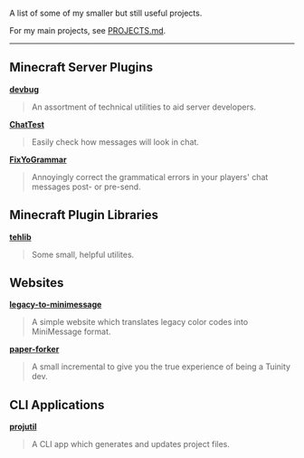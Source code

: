A list of some of my smaller but still useful projects.

For my main projects, see [PROJECTS.md](PROJECTS.md).

---

## Minecraft Server Plugins

[**devbug**][db]

> An assortment of technical utilities to aid server developers.

[**ChatTest**][ct]

> Easily check how messages will look in chat.

[**FixYoGrammar**][fyg]

> Annoyingly correct the grammatical errors in your players' chat messages post- or pre-send.

[db]: https://github.com/TehBrian/devbug
[ct]: https://github.com/TehBrian/ChatTest
[fyg]: https://github.com/TehBrian/FixYoGrammar

## Minecraft Plugin Libraries

[**tehlib**][tl]

> Some small, helpful utilites.

[tl]: https://github.com/TehBrian/tehlib

## Websites

[**legacy-to-minimessage**][ltm]

> A simple website which translates legacy color codes into MiniMessage format.

[**paper-forker**][pf]

> A small incremental to give you the true experience of being a Tuinity dev.

[ltm]: https://github.com/TehBrian/legacy-to-minimessage
[pf]: https://github.com/TehBrian/paper-forker

## CLI Applications

[**projutil**][pu]

> A CLI app which generates and updates project files.

[pu]: https://github.com/TehBrian/projutil
